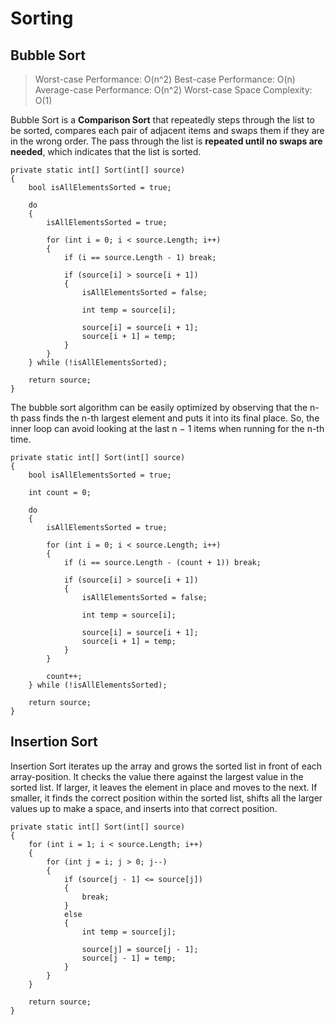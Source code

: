 # Sorting

## Bubble Sort

> Worst-case Performance: O(n^2)
> Best-case Performance: O(n)
> Average-case Performance: O(n^2)
> Worst-case Space Complexity: O(1)

Bubble Sort is a **Comparison Sort** that repeatedly steps through the list to be sorted, compares each pair of adjacent items and swaps them if they are in the wrong order. The pass through the list is **repeated until no swaps are needed**, which indicates that the list is sorted.

```
private static int[] Sort(int[] source)
{
    bool isAllElementsSorted = true;

    do
    {
        isAllElementsSorted = true;

        for (int i = 0; i < source.Length; i++)
        {
            if (i == source.Length - 1) break;

            if (source[i] > source[i + 1])
            {
                isAllElementsSorted = false;

                int temp = source[i];

                source[i] = source[i + 1];
                source[i + 1] = temp;
            }
        }
    } while (!isAllElementsSorted);

    return source;
}
```

The bubble sort algorithm can be easily optimized by observing that the n-th pass finds the n-th largest element and puts it into its final place. So, the inner loop can avoid looking at the last n − 1 items when running for the n-th time.

```
private static int[] Sort(int[] source)
{
    bool isAllElementsSorted = true;
    
    int count = 0;

    do
    {
        isAllElementsSorted = true;

        for (int i = 0; i < source.Length; i++)
        {
            if (i == source.Length - (count + 1)) break;

            if (source[i] > source[i + 1])
            {
                isAllElementsSorted = false;

                int temp = source[i];

                source[i] = source[i + 1];
                source[i + 1] = temp;
            }
        }

        count++;
    } while (!isAllElementsSorted);

    return source;
}
```

## Insertion Sort

Insertion Sort iterates up the array and grows the sorted list in front of each array-position. It checks the value there against the largest value in the sorted list. If larger, it leaves the element in place and moves to the next. If smaller, it finds the correct position within the sorted list, shifts all the larger values up to make a space, and inserts into that correct position.

```
private static int[] Sort(int[] source)
{
    for (int i = 1; i < source.Length; i++)
    {
        for (int j = i; j > 0; j--)
        {
            if (source[j - 1] <= source[j])
            {
                break;
            }
            else
            {
                int temp = source[j];

                source[j] = source[j - 1];
                source[j - 1] = temp;
            }
        }
    }

    return source;
}
```
